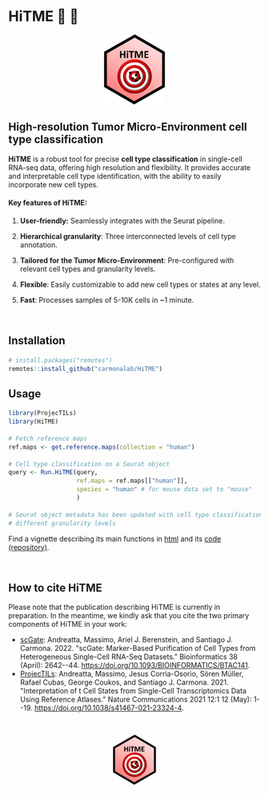 # HiTME :dart: :facepunch:

<p align="center">

<img src="docs/HiTME_logo.png" height="140"/>

</p>

## High-resolution Tumor Micro-Environment cell type classification

**HiTME** is a robust tool for precise **cell type classification** in single-cell RNA-seq data, offering high resolution and flexibility. It provides accurate and interpretable cell type identification, with the ability to easily incorporate new cell types.

#### Key features of HiTME:

1.  **User-friendly:** Seamlessly integrates with the Seurat pipeline.

2.  **Hierarchical granularity**: Three interconnected levels of cell type annotation.

3.  **Tailored for the Tumor Micro-Environment**: Pre-configured with relevant cell types and granularity levels.

4.  **Flexible**: Easily customizable to add new cell types or states at any level.

5.  **Fast**: Processes samples of 5-10K cells in \~1 minute.

<br>

## Installation

``` r
# install.packages("remotes")
remotes::install_github("carmonalab/HiTME")
```

## Usage

``` r
library(ProjecTILs)
library(HiTME)

# Fetch reference maps
ref.maps <- get.reference.maps(collection = "human")

# Cell type classification on a Seurat object
query <- Run.HiTME(query,
                   ref.maps = ref.maps[["human"]],
                   species = "human" # for mouse data set to "mouse"
                   )

# Seurat object metadata has been updated with cell type classification at
# different granularity levels
```

Find a vignette describing its main functions in [html](https://carmonalab.github.io/HiTME_CaseStudies/HiTME_GetStarted.html) and its [code (repository)](https://github.com/carmonalab/HiTME_CaseStudies).

<br>

## How to cite HiTME

Please note that the publication describing HiTME is currently in preparation. In the meantime, we kindly ask that you cite the two primary components of HiTME in your work:

-   [scGate](https://github.com/carmonalab/scGate): Andreatta, Massimo, Ariel J. Berenstein, and Santiago J. Carmona. 2022. "scGate: Marker-Based Purification of Cell Types from Heterogeneous Single-Cell RNA-Seq Datasets." Bioinformatics 38 (April): 2642--44. <https://doi.org/10.1093/BIOINFORMATICS/BTAC141>.
-   [ProjecTILs](https://github.com/carmonalab/ProjecTILs): Andreatta, Massimo, Jesus Corria-Osorio, Sören Müller, Rafael Cubas, George Coukos, and Santiago J. Carmona. 2021. "Interpretation of t Cell States from Single-Cell Transcriptomics Data Using Reference Atlases." Nature Communications 2021 12:1 12 (May): 1--19. <https://doi.org/10.1038/s41467-021-23324-4>.

<br>

<p align="center">

<img src="docs/HiTME_logo.png" height="100"/>

</p>
